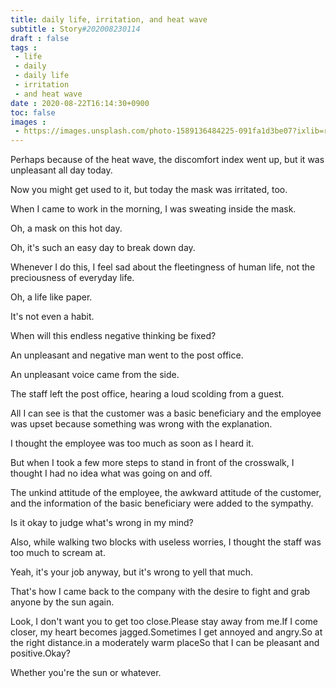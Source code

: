 ```yaml
---
title: daily life, irritation, and heat wave
subtitle : Story#202008230114
draft : false
tags :
 - life
 - daily
 - daily life
 - irritation
 - and heat wave
date : 2020-08-22T16:14:30+0900
toc: false
images : 
 - https://images.unsplash.com/photo-1589136484225-091fa1d3be07?ixlib=rb-1.2.1&q=80&fm=jpg&crop=entropy&cs=tinysrgb&w=1080&fit=max&ixid=eyJhcHBfaWQiOjE1NTU0OX0
---
```


Perhaps because of the heat wave, the discomfort index went up, but it was unpleasant all day today.  

Now you might get used to it, but today the mask was irritated, too.  

When I came to work in the morning, I was sweating inside the mask.  

Oh, a mask on this hot day.  

Oh, it's such an easy day to break down day.  

Whenever I do this, I feel sad about the fleetingness of human life, not the preciousness of everyday life.  

Oh, a life like paper.  

It's not even a habit.  

When will this endless negative thinking be fixed?  

An unpleasant and negative man went to the post office.  

An unpleasant voice came from the side.  

The staff left the post office, hearing a loud scolding from a guest.  

All I can see is that the customer was a basic beneficiary and the employee was upset because something was wrong with the explanation.  

I thought the employee was too much as soon as I heard it.  

But when I took a few more steps to stand in front of the crosswalk, I thought I had no idea what was going on and off.  

The unkind attitude of the employee, the awkward attitude of the customer, and the information of the basic beneficiary were added to the sympathy.  

Is it okay to judge what's wrong in my mind?  

Also, while walking two blocks with useless worries, I thought the staff was too much to scream at.  

Yeah, it's your job anyway, but it's wrong to yell that much.  

That's how I came back to the company with the desire to fight and grab anyone by the sun again.  

Look, I don't want you to get too close.Please stay away from me.If I come closer, my heart becomes jagged.Sometimes I get annoyed and angry.So at the right distance.in a moderately warm placeSo that I can be pleasant and positive.Okay?  

Whether you're the sun or whatever.  

